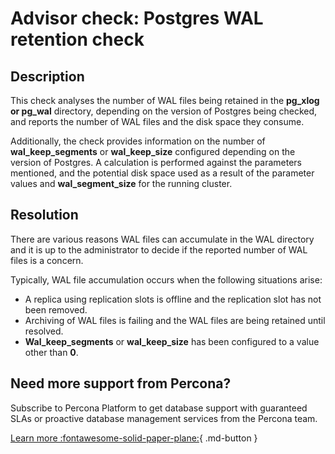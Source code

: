 # Advisor check: Postgres WAL retention check
## Description

This check analyses the number of WAL files being retained in the **pg_xlog or pg_wal** directory, depending on the version of Postgres being checked, and reports the number of WAL files and the disk space they consume. 

Additionally, the check provides information on the number of **wal_keep_segments** or **wal_keep_size** configured depending on the version of Postgres. A calculation is performed against the parameters mentioned, and the potential disk space used as a result of the parameter values and **wal_segment_size** for the running cluster.


## Resolution

There are various reasons WAL files can accumulate in the WAL directory and it is up to the administrator to decide if the reported number of WAL files is a concern. 

Typically, WAL file accumulation occurs when the following situations arise:

- A replica using replication slots is offline and the replication slot has not been removed.
- Archiving of WAL files is failing and the WAL files are being retained until resolved.
- **Wal_keep_segments** or **wal_keep_size** has been configured to a value other than **0**.

## Need more support from Percona?

Subscribe to Percona Platform to get database support with guaranteed SLAs or proactive database management services from the Percona team.

[Learn more :fontawesome-solid-paper-plane:](https://per.co.na/subscribe){ .md-button }
